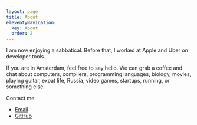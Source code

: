 ```yaml
---
layout: page
title: About
eleventyNavigation:
  key: About
  order: 2
---
```


I am now enjoying a sabbatical. Before that, I worked at Apple and Uber on developer tools.

If you are in Amsterdam, feel free to say hello. We can grab a coffee and chat about computers, compilers, programming languages, biology, movies, playing guitar, expat life, Russia, video games, startups, running, or something else.

Contact me:

- [Email](mailto:artem.tyurin@gmail.com)
- [GitHub](https://github.com/agentcooper)
